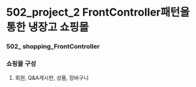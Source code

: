 # 502_project_2 FrontController패턴을 통한 냉장고 쇼핑몰

### 502_ shopping_FrontController
### 쇼핑몰 구성
1. 회원, Q&A게시판, 상품, 장바구니
